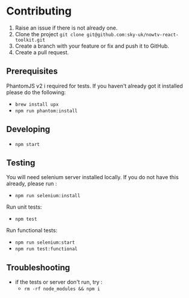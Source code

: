 # Contributing

1. Raise an issue if there is not already one.
2. Clone the project `git clone git@github.com:sky-uk/nowtv-react-toolkit.git`
3. Create a branch with your feature or fix and push it to GitHub.
4. Create a pull request.

## Prerequisites

PhantomJS v2 i required for tests.  If you haven't already got it installed please do the following:

 * `brew install upx`
 * `npm run phantom:install`

## Developing

 * `npm start`

## Testing

You will need selenium server installed locally.  If you do not have this already, please run :
 * `npm run selenium:install`

Run unit tests:
 * `npm test`

Run functional tests:
 * `npm run selenium:start`
 * `npm run test:functional`


## Troubleshooting

 * if the tests or server don't run, try :
   * `rm -rf node_modules && npm i`


